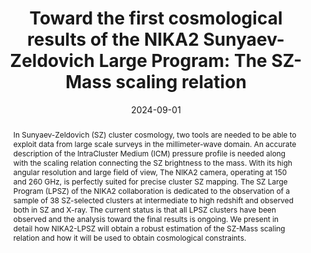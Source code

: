 ---
title: "Toward the first cosmological results of the NIKA2 Sunyaev-Zeldovich Large Program: The SZ-Mass scaling relation"
collection: "publications"
category: "co_procs"
permalink: /publications/2024arXiv240900977M
link: https://ui.adsabs.harvard.edu/abs/2024arXiv240900977M/abstract
date: 2024-09-01
venue: "arXiv e-prints"
citation: "Moyer-Anin, A., Adam, R., Ade, P., et al. (2024), arXiv e-prints, arXiv:2409.00977."
abstract: "In Sunyaev-Zeldovich (SZ) cluster cosmology, two tools are needed to be able to exploit data from large scale surveys in the millimeter-wave domain. An accurate description of the IntraCluster Medium (ICM) pressure profile is needed along with the scaling relation connecting the SZ brightness to the mass. With its high angular resolution and large field of view, The NIKA2 camera, operating at 150 and 260 GHz, is perfectly suited for precise cluster SZ mapping. The SZ Large Program (LPSZ) of the NIKA2 collaboration is dedicated to the observation of a sample of 38 SZ-selected clusters at intermediate to high redshift and observed both in SZ and X-ray. The current status is that all LPSZ clusters have been observed and the analysis toward the final results is ongoing. We present in detail how NIKA2-LPSZ will obtain a robust estimation of the SZ-Mass scaling relation and how it will be used to obtain cosmological constraints."
---
